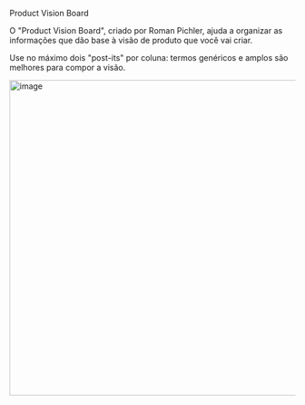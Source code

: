 Product Vision Board

O "Product Vision Board", criado por Roman Pichler, ajuda a organizar as informações que dão base à visão de produto que você vai criar. 

Use no máximo dois "post-its" por coluna: termos genéricos e amplos são melhores para compor a visão.

<img width="557" alt="image" src="https://github.com/aevilesaguiar/Ferramentas-para-Product-Managers/assets/52088444/3bafb659-62f9-4656-8318-f7e7da70f77e">
